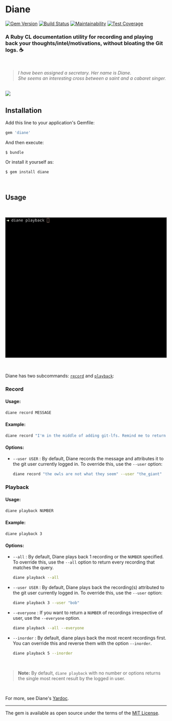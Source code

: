 # Diane
[![Gem Version](https://badge.fury.io/rb/diane.svg)](https://badge.fury.io/rb/diane) [![Build Status](https://travis-ci.org/mnyrop/diane.svg?branch=master)](https://travis-ci.org/mnyrop/diane) [![Maintainability](https://api.codeclimate.com/v1/badges/0e84a1657af9d2258136/maintainability)](https://codeclimate.com/github/mnyrop/diane/maintainability) [![Test Coverage](https://api.codeclimate.com/v1/badges/0e84a1657af9d2258136/test_coverage)](https://codeclimate.com/github/mnyrop/diane/test_coverage)
### A Ruby CL documentation utility for recording and playing back your thoughts/intel/motivations, without bloating the Git logs. ☕️

<br>

> *I have been assigned a secretary. Her name is Diane.*<br>
> *She seems an interesting cross between a saint and a cabaret singer.*

<br>

<img src="https://media.giphy.com/media/WubJTtnWXKfmM/giphy.gif" width="400"/>

<br>

## Installation

Add this line to your application's Gemfile:

```ruby
gem 'diane'
```

And then execute:

    $ bundle

Or install it yourself as:

    $ gem install diane

<br>

## Usage
<br>

![diane screen gif](./diane.gif)

<br>

Diane has two subcommands: [`record`]() and [`playback`]():


### Record


#### Usage:
```sh
diane record MESSAGE
```

#### Example:
```sh
diane record "I'm in the middle of adding git-lfs. Remind me to return + test."
```

#### Options:

- `--user USER` : By default, Diane records the message and attributes it to the git user currently logged in. To override this, use the `--user` option:

    ```sh
    diane record "the owls are not what they seem" --user "the_giant"
    ```

### Playback

#### Usage:
```sh
diane playback NUMBER
```

#### Example:
```sh
diane playback 3
```

#### Options:

- `--all` : By default, Diane plays back 1 recording or the `NUMBER` specified. To override this, use the `--all` option to return every recording that matches the query.

    ```sh
    diane playback --all
    ```

- `--user USER` : By default, Diane plays back the recording(s) attributed to the git user currently logged in. To override this, use the `--user` option:

    ```sh
    diane playback 3 --user "bob"
    ```
- `--everyone` : If you want to return a `NUMBER` of recordings irrespective of user, use the `--everyone` option.

    ```sh
    diane playback --all --everyone
    ```
- `--inorder` : By default, diane plays back the most recent recordings first. You can override this and reverse them with the option `--inorder`.

    ```sh
    diane playback 5 --inorder
    ```
<br>

> __Note:__ By default, `diane playback` with no number or options returns the single most recent result by the logged in user.

<br>

For more, see Diane's [Yardoc]().

<hr>

The gem is available as open source under the terms of the [MIT License](https://opensource.org/licenses/MIT).
